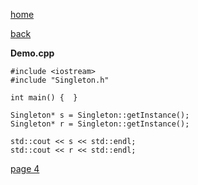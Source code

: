 [home](./page01.md)

[back](./page02.md)

**Demo.cpp**

```
#include <iostream>
#include "Singleton.h"
```

```
int main() {  }
```

```
Singleton* s = Singleton::getInstance();
Singleton* r = Singleton::getInstance();

std::cout << s << std::endl;
std::cout << r << std::endl;
```



[page 4](./page04.md)
